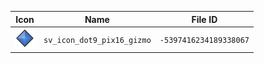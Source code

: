 | Icon | Name | File ID |
| ---  | ---  | ---     |
| ![](sv_icon_dot9_pix16_gizmo.png) | `sv_icon_dot9_pix16_gizmo` | `-5397416234189338067` |
